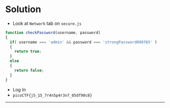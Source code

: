 # Solution

- Look at `Network` tab on `secure.js`

```js
function checkPassword(username, password)
{
  if( username === 'admin' && password === 'strongPassword098765' )
  {
    return true;
  }
  else
  {
    return false;
  }
}
```

- Log In
- `picoCTF{j5_15_7r4n5p4r3n7_05df90c8}`

---